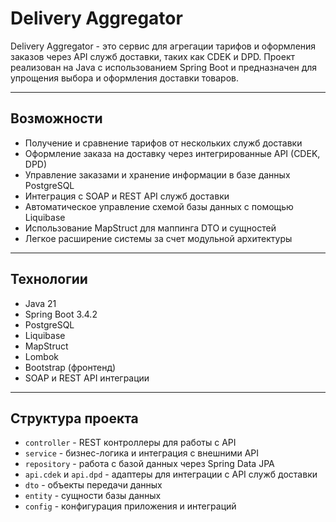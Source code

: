 # Delivery Aggregator

Delivery Aggregator - это сервис для агрегации тарифов и оформления заказов через API служб доставки, таких как CDEK и DPD. Проект реализован на Java с использованием Spring Boot и предназначен для упрощения выбора и оформления доставки товаров.

---

## Возможности

- Получение и сравнение тарифов от нескольких служб доставки
- Оформление заказа на доставку через интегрированные API (CDEK, DPD)
- Управление заказами и хранение информации в базе данных PostgreSQL
- Интеграция с SOAP и REST API служб доставки
- Автоматическое управление схемой базы данных с помощью Liquibase
- Использование MapStruct для маппинга DTO и сущностей
- Легкое расширение системы за счет модульной архитектуры

---

## Технологии

- Java 21
- Spring Boot 3.4.2
- PostgreSQL
- Liquibase
- MapStruct
- Lombok
- Bootstrap (фронтенд)
- SOAP и REST API интеграции

---

## Структура проекта

- `controller` - REST контроллеры для работы с API
- `service` - бизнес-логика и интеграция с внешними API
- `repository` - работа с базой данных через Spring Data JPA
- `api.cdek` и `api.dpd` - адаптеры для интеграции с API служб доставки
- `dto` - объекты передачи данных
- `entity` - сущности базы данных
- `config` - конфигурация приложения и интеграций
